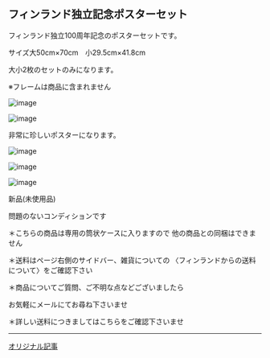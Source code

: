 <link rel="stylesheet" type="text/css" href="/assets/css/styles.css">

## フィンランド独立記念ポスターセット

フィンランド独立100周年記念のポスターセットです。

サイズ大50cm×70cm　小29.5cm×41.8cm

大小2枚のセットのみになります。

※フレームは商品に含まれません


![image](https://github.com/dkzakka/dkzakka.github.io/assets/68973947/8a7050c9-a39d-44f4-b462-1bdc36258446)

![image](https://github.com/dkzakka/dkzakka.github.io/assets/68973947/69defc8e-217f-4f0b-8fb6-8935cde48c6f)



非常に珍しいポスターになります。


![image](https://github.com/dkzakka/dkzakka.github.io/assets/68973947/17c7e3db-6684-489a-a52d-98088be8c8be)


![image](https://github.com/dkzakka/dkzakka.github.io/assets/68973947/969b072b-b0f8-4c4f-bff1-0ddbd288db33)

![image](https://github.com/dkzakka/dkzakka.github.io/assets/68973947/dd559bf7-82b5-4950-ba69-29c7e63362f8)


新品(未使用品)

問題のないコンディションです

＊こちらの商品は専用の筒状ケースに入りますので
他の商品との同梱はできません

＊送料はページ右側のサイドバー、雑貨についての
〈フィンランドからの送料について〉をご確認下さい

＊商品についてご質問、ご不明な点などございましたら

お気軽にメールにてお尋ね下さいませ

＊詳しい送料につきましてはこちらをご確認下さいませ

---

[オリジナル記事](http://dkzakka.blog.shinobi.jp/)
